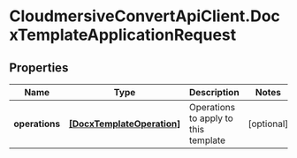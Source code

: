 # CloudmersiveConvertApiClient.DocxTemplateApplicationRequest

## Properties
Name | Type | Description | Notes
------------ | ------------- | ------------- | -------------
**operations** | [**[DocxTemplateOperation]**](DocxTemplateOperation.md) | Operations to apply to this template | [optional] 


